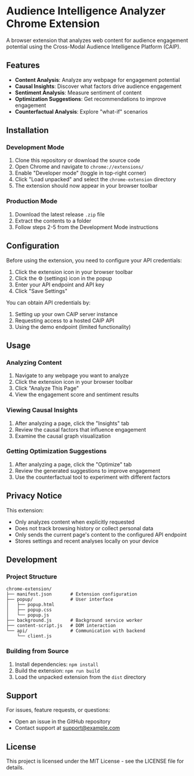 # Audience Intelligence Analyzer Chrome Extension

A browser extension that analyzes web content for audience engagement potential using the Cross-Modal Audience Intelligence Platform (CAIP).

## Features

- **Content Analysis**: Analyze any webpage for engagement potential
- **Causal Insights**: Discover what factors drive audience engagement
- **Sentiment Analysis**: Measure sentiment of content
- **Optimization Suggestions**: Get recommendations to improve engagement
- **Counterfactual Analysis**: Explore "what-if" scenarios

## Installation

### Development Mode

1. Clone this repository or download the source code
2. Open Chrome and navigate to `chrome://extensions/`
3. Enable "Developer mode" (toggle in top-right corner)
4. Click "Load unpacked" and select the `chrome-extension` directory
5. The extension should now appear in your browser toolbar

### Production Mode

1. Download the latest release `.zip` file
2. Extract the contents to a folder
3. Follow steps 2-5 from the Development Mode instructions

## Configuration

Before using the extension, you need to configure your API credentials:

1. Click the extension icon in your browser toolbar
2. Click the ⚙️ (settings) icon in the popup
3. Enter your API endpoint and API key
4. Click "Save Settings"

You can obtain API credentials by:
1. Setting up your own CAIP server instance
2. Requesting access to a hosted CAIP API
3. Using the demo endpoint (limited functionality)

## Usage

### Analyzing Content

1. Navigate to any webpage you want to analyze
2. Click the extension icon in your browser toolbar
3. Click "Analyze This Page"
4. View the engagement score and sentiment results

### Viewing Causal Insights

1. After analyzing a page, click the "Insights" tab
2. Review the causal factors that influence engagement
3. Examine the causal graph visualization

### Getting Optimization Suggestions

1. After analyzing a page, click the "Optimize" tab
2. Review the generated suggestions to improve engagement
3. Use the counterfactual tool to experiment with different factors

## Privacy Notice

This extension:
- Only analyzes content when explicitly requested
- Does not track browsing history or collect personal data
- Only sends the current page's content to the configured API endpoint
- Stores settings and recent analyses locally on your device

## Development

### Project Structure

```
chrome-extension/
├── manifest.json       # Extension configuration
├── popup/              # User interface
│   ├── popup.html
│   ├── popup.css
│   └── popup.js
├── background.js       # Background service worker
├── content-script.js   # DOM interaction
└── api/                # Communication with backend
    └── client.js
```

### Building from Source

1. Install dependencies: `npm install`
2. Build the extension: `npm run build`
3. Load the unpacked extension from the `dist` directory

## Support

For issues, feature requests, or questions:
- Open an issue in the GitHub repository
- Contact support at support@example.com

## License

This project is licensed under the MIT License - see the LICENSE file for details. 